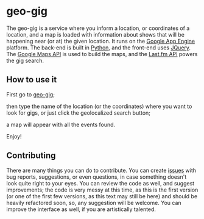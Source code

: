 geo-gig
=======

The geo-gig is a service where you inform a location, or coordinates of a location, and a map is loaded with information about shows that will be happening near (or at) the given location. It runs on the [Google App Engine][gae] platform. The back-end is built in [Python][py], and the front-end uses [JQuery][jq]. The [Google Maps API][gmaps] is used to build the maps, and the [Last.fm API][lfm] powers the gig search. 

How to use it
-------------

First go to [geo-gig][geogig];

then type the name of the location (or the coordinates) where you want to look for gigs, or just click the geolocalized search button;

a map will appear with all the events found.

Enjoy!

Contributing
------------

There are many things you can do to contribute. You can create [issues](https://github.com/adorow/geo-gig/issues) with bug reports, suggestions, or even questions, in case something doesn't look quite right to your eyes. You can review the code as well, and suggest improvements; the code is very messy at this time, as this is the first version (or one of the first few versions, as this text may still be here) and should be heavily refactored soon, so, any suggestion will be welcome. You can improve the interface as well, if you are artistically talented.

[geogig]: http://geo-gig.appspot.com/
[gae]: https://appengine.google.com/
[jq]: http://jquery.com/
[lfm]: http://www.last.fm/
[py]: http://python.org/
[gmaps]: https://developers.google.com/maps/

